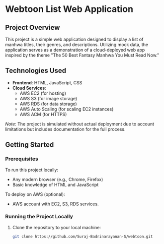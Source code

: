 # Webtoon List Web Application

## Project Overview
This project is a simple web application designed to display a list of manhwa titles, their genres, and descriptions. Utilizing mock data, the application serves as a demonstration of a cloud-deployed web app inspired by the theme "The 50 Best Fantasy Manhwa You Must Read Now."

## Technologies Used
- **Frontend**: HTML, JavaScript, CSS
- **Cloud Services**:
  - AWS EC2 (for hosting)
  - AWS S3 (for image storage)
  - AWS RDS (for data storage)
  - AWS Auto Scaling (for scaling EC2 instances)
  - AWS ACM (for HTTPS)

*Note*: The project is simulated without actual deployment due to account limitations but includes documentation for the full process.

## Getting Started

### Prerequisites
To run this project locally:
- Any modern browser (e.g., Chrome, Firefox)
- Basic knowledge of HTML and JavaScript

To deploy on AWS (optional):
- AWS account with EC2, S3, RDS services.

### Running the Project Locally
1. Clone the repository to your local machine:
   ```bash
   git clone https://github.com/Suraj-Badrinarayanan-S/webtoon.git
